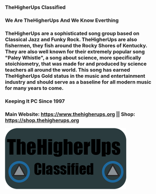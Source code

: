 <!-- ### Hi there 👋 -->
### TheHigherUps Classified
### We Are TheHigherUps And We Know Everthing
### TheHigherUps are a sophisticated song group based on Classical Jazz and Funky Rock. TheHigherUps are also fishermen, they fish around the Rocky Shores of Kentucky. They are also well known for their extremely popular song "Paley Whistle", a song about science, more specifically stoichiometry, that was made for and produced by science teachers all around the world. This song has earned TheHigherUps Gold status in the music and entertainment industry and should serve as a baseline for all modern music for many years to come.
### Keeping It PC Since 1997
### Main Website: https://www.thehigherups.org || Shop: https://shop.thehigherups.org


<img src="logo.png">


<!--
**TheHigherUps/TheHigherUps** is a ✨ _special_ ✨ repository because its `README.md` (this file) appears on your GitHub profile.

Here are some ideas to get you started:

- 🔭 I’m currently working on ...
- 🌱 I’m currently learning ...
- 👯 I’m looking to collaborate on ...
- 🤔 I’m looking for help with ...
- 💬 Ask me about ...
- 📫 How to reach me: ...
- 😄 Pronouns: ...
- ⚡ Fun fact: ...
-->
